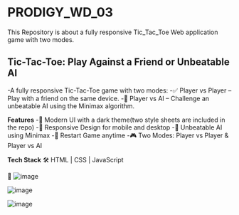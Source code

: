 # PRODIGY_WD_03
This Repository is about a fully responsive Tic_Tac_Toe Web application game with two modes.



## **Tic-Tac-Toe: Play Against a Friend or Unbeatable AI**
-A fully responsive Tic-Tac-Toe game with two modes:
-✅ Player vs Player – Play with a friend on the same device.
-🤖 Player vs AI – Challenge an unbeatable AI using the Minimax algorithm.

**Features**
-🎨 Modern UI with a dark theme(two style sheets are included in the repo)
-📱 Responsive Design for mobile and desktop
-🤖 Unbeatable AI using Minimax
-🔄 Restart Game anytime
-🎮 Two Modes: Player vs Player & Player vs AI

**Tech Stack**
🛠 HTML | CSS | JavaScript

🔗 
![image](https://github.com/user-attachments/assets/ee2a13a9-8edf-4f82-b080-8a3829012ada)

![image](https://github.com/user-attachments/assets/e64ac065-8b10-49ba-b829-12db00c35770)

![image](https://github.com/user-attachments/assets/5d4f5632-e661-4d05-b8d3-339b5150f859)

